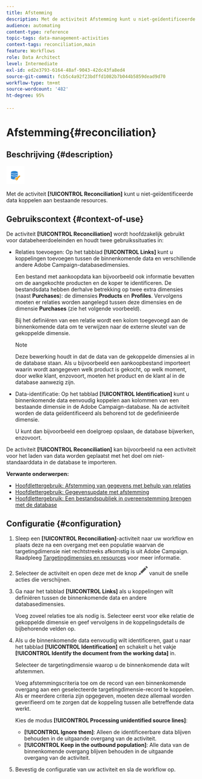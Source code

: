 ```yaml
---
title: Afstemming
description: Met de activiteit Afstemming kunt u niet-geïdentificeerde data koppelen aan bestaande resources.
audience: automating
content-type: reference
topic-tags: data-management-activities
context-tags: reconciliation,main
feature: Workflows
role: Data Architect
level: Intermediate
exl-id: ed2e3793-6164-48af-9043-42dc43fa8ed4
source-git-commit: fcb5c4a92f23bdffd1082b7b044b5859dead9d70
workflow-type: tm+mt
source-wordcount: '482'
ht-degree: 95%

---
```


# Afstemming{#reconciliation}

## Beschrijving {#description}

![](assets/reconciliation.png)

Met de activiteit **[!UICONTROL Reconciliation]** kunt u niet-geïdentificeerde data koppelen aan bestaande resources.

## Gebruikscontext {#context-of-use}

De activiteit **[!UICONTROL Reconciliation]** wordt hoofdzakelijk gebruikt voor databeheerdoeleinden en houdt twee gebruikssituaties in:

* Relaties toevoegen: Op het tabblad **[!UICONTROL Links]** kunt u koppelingen toevoegen tussen de binnenkomende data en verschillende andere Adobe Campaign-databasedimensies.

   Een bestand met aankoopdata kan bijvoorbeeld ook informatie bevatten om de aangekochte producten en de koper te identificeren. De bestandsdata hebben derhalve betrekking op twee extra dimensies (naast **Purchases**): de dimensies **Products** en **Profiles**. Vervolgens moeten er relaties worden aangelegd tussen deze dimensies en de dimensie **Purchases** (zie het volgende voorbeeld).

   Bij het definiëren van een relatie wordt een kolom toegevoegd aan de binnenkomende data om te verwijzen naar de externe sleutel van de gekoppelde dimensie.

   >[!NOTE]
   >
   >Deze bewerking houdt in dat de data van de gekoppelde dimensies al in de database staan. Als u bijvoorbeeld een aankoopbestand importeert waarin wordt aangegeven welk product is gekocht, op welk moment, door welke klant, enzovoort, moeten het product en de klant al in de database aanwezig zijn.

* Data-identificatie: Op het tabblad **[!UICONTROL Identification]** kunt u binnenkomende data eenvoudig koppelen aan kolommen van een bestaande dimensie in de Adobe Campaign-database. Na de activiteit worden de data geïdentificeerd als behorend tot de gedefinieerde dimensie.

   U kunt dan bijvoorbeeld een doelgroep opslaan, de database bijwerken, enzovoort.

De activiteit **[!UICONTROL Reconciliation]** kan bijvoorbeeld na een activiteit voor het laden van data worden geplaatst met het doel om niet-standaarddata in de database te importeren.

**Verwante onderwerpen:**

* [Hoofdlettergebruik: Afstemming van gegevens met behulp van relaties](../../automating/using/reconciliation-using-relations.md)
* [Hoofdlettergebruik: Gegevensupdate met afstemming](../../automating/using/data-update-reconciliation.md)
* [Hoofdlettergebruik: Een bestandspubliek in overeenstemming brengen met de database](../../automating/using/reconcile-file-audience-with-database.md)

## Configuratie {#configuration}

1. Sleep een **[!UICONTROL Reconciliation]**-activiteit naar uw workflow en plaats deze na een overgang met een populatie waarvan de targetingdimensie niet rechtstreeks afkomstig is uit Adobe Campaign. Raadpleeg [Targetingdimensies en resources](../../automating/using/query.md#targeting-dimensions-and-resources) voor meer informatie.
1. Selecteer de activiteit en open deze met de knop ![](assets/edit_darkgrey-24px.png) vanuit de snelle acties die verschijnen.
1. Ga naar het tabblad **[!UICONTROL Links]** als u koppelingen wilt definiëren tussen de binnenkomende data en andere databasedimensies.

   Voeg zoveel relaties toe als nodig is. Selecteer eerst voor elke relatie de gekoppelde dimensie en geef vervolgens in de koppelingsdetails de bijbehorende velden op.

1. Als u de binnenkomende data eenvoudig wilt identificeren, gaat u naar het tabblad **[!UICONTROL Identification]** en schakelt u het vakje **[!UICONTROL Identify the document from the working data]** in.

   Selecteer de targetingdimensie waarop u de binnenkomende data wilt afstemmen.

   Voeg afstemmingscriteria toe om de record van een binnenkomende overgang aan een geselecteerde targetingdimensie-record te koppelen. Als er meerdere criteria zijn opgegeven, moeten deze allemaal worden geverifieerd om te zorgen dat de koppeling tussen alle betreffende data werkt.

   Kies de modus **[!UICONTROL Processing unidentified source lines]**:

   * **[!UICONTROL Ignore them]**: Alleen de identificeerbare data blijven behouden in de uitgaande overgang van de activiteit.
   * **[!UICONTROL Keep in the outbound population]**: Alle data van de binnenkomende overgang blijven behouden in de uitgaande overgang van de activiteit.

1. Bevestig de configuratie van uw activiteit en sla de workflow op.
